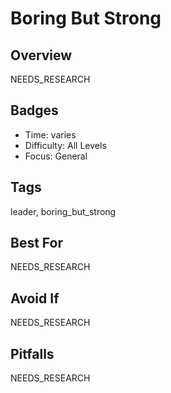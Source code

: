 # Boring But Strong

## Overview
NEEDS_RESEARCH

## Badges
- Time: varies
- Difficulty: All Levels
- Focus: General

## Tags
leader, boring_but_strong

## Best For
NEEDS_RESEARCH

## Avoid If
NEEDS_RESEARCH

## Pitfalls
NEEDS_RESEARCH

